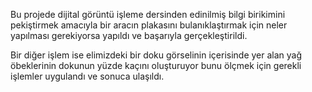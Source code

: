 Bu projede dijital görüntü işleme dersinden edinilmiş bilgi birikimini pekiştirmek amacıyla bir aracın plakasını bulanıklaştırmak için neler yapılması gerekiyorsa yapıldı ve başarıyla gerçekleştirildi.

Bir diğer işlem ise elimizdeki bir doku görselinin içerisinde yer alan yağ öbeklerinin dokunun yüzde kaçını oluşturuyor bunu ölçmek için gerekli işlemler uygulandı ve sonuca ulaşıldı.
